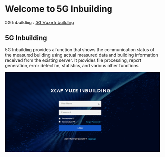 # Welcome to 5G Inbuilding

5G Inbuilding : [5G Vuze Inbuilding](https://183.99.50.31:13201/)


## 5G Inbuilding 
5G Inbuilding provides a function that shows the communication status of the measured building using actual measured data and building information received from the existing server. It provides file processing, report generation, error detection, statistics, and various other functions.





<p align="center">
  <img src="https://github.com/Innowireless-SE/5G_Vuze_Inbuilding_User_Manual/blob/master/docs/images/1-1.png?raw=true">
</p>